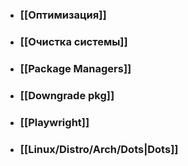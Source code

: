 - ### [[Оптимизация]]
- ### [[Очистка системы]]
- ### [[Package Managers]]
- ### [[Downgrade pkg]]
- ### [[Playwright]]
- ### [[Linux/Distro/Arch/Dots|Dots]]
